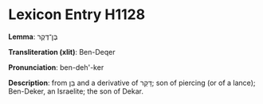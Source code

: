 # Lexicon Entry H1128

**Lemma**: בֶּן־דֶּקֶר

**Transliteration (xlit)**: Ben-Deqer

**Pronunciation**: ben-deh'-ker

**Description**:
from בֵּן and a derivative of דָּקַר; son of piercing (or of a lance); Ben-Deker, an Israelite; the son of Dekar.
